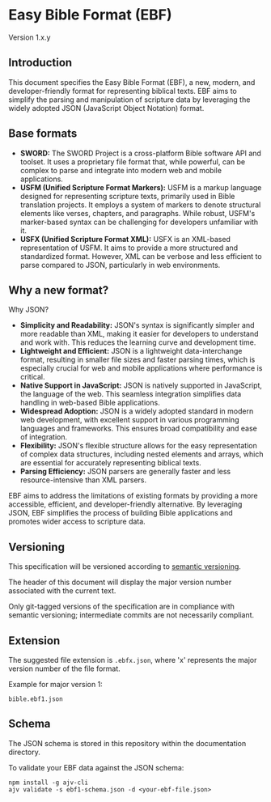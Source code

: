 # Easy Bible Format (EBF)
Version 1.x.y

## Introduction
This document specifies the Easy Bible Format (EBF), a new, modern, and developer-friendly format for representing biblical texts. EBF aims to simplify the parsing and manipulation of scripture data by leveraging the widely adopted JSON (JavaScript Object Notation) format.

## Base formats
- **SWORD:** The SWORD Project is a cross-platform Bible software API and toolset. It uses a proprietary file format that, while powerful, can be complex to parse and integrate into modern web and mobile applications.
- **USFM (Unified Scripture Format Markers):** USFM is a markup language designed for representing scripture texts, primarily used in Bible translation projects. It employs a system of markers to denote structural elements like verses, chapters, and paragraphs. While robust, USFM's marker-based syntax can be challenging for developers unfamiliar with it.
- **USFX (Unified Scripture Format XML):** USFX is an XML-based representation of USFM. It aims to provide a more structured and standardized format. However, XML can be verbose and less efficient to parse compared to JSON, particularly in web environments.

## Why a new format?
Why JSON?
- **Simplicity and Readability:** JSON's syntax is significantly simpler and more readable than XML, making it easier for developers to understand and work with. This reduces the learning curve and development time.
- **Lightweight and Efficient:** JSON is a lightweight data-interchange format, resulting in smaller file sizes and faster parsing times, which is especially crucial for web and mobile applications where performance is critical.
- **Native Support in JavaScript:** JSON is natively supported in JavaScript, the language of the web. This seamless integration simplifies data handling in web-based Bible applications.
- **Widespread Adoption:** JSON is a widely adopted standard in modern web development, with excellent support in various programming languages and frameworks. This ensures broad compatibility and ease of integration.
- **Flexibility:** JSON's flexible structure allows for the easy representation of complex data structures, including nested elements and arrays, which are essential for accurately representing biblical texts.
- **Parsing Efficiency:** JSON parsers are generally faster and less resource-intensive than XML parsers.

EBF aims to address the limitations of existing formats by providing a more accessible, efficient, and developer-friendly alternative. By leveraging JSON, EBF simplifies the process of building Bible applications and promotes wider access to scripture data.

## Versioning
This specification will be versioned according to [semantic versioning](https://semver.org/).

The header of this document will display the major version number associated with the current text.

Only git-tagged versions of the specification are in compliance with semantic versioning; intermediate commits are not necessarily compliant.

## Extension
The suggested file extension is `.ebfx.json`, where 'x' represents the major version number of the file format.

Example for major version 1:
```
bible.ebf1.json
```

## Schema
The JSON schema is stored in this repository within the documentation directory.

To validate your EBF data against the JSON schema:

```
npm install -g ajv-cli
ajv validate -s ebf1-schema.json -d <your-ebf-file.json>
```
